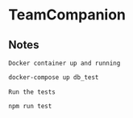 # TeamCompanion

## Notes

`Docker container up and running`

```bash
docker-compose up db_test
```

`Run the tests`

```bash
npm run test
```
